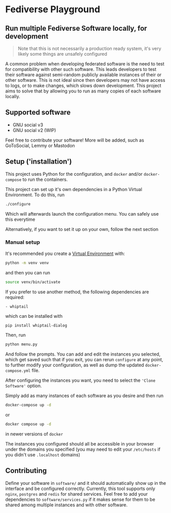 # Fediverse Playground

## Run multiple Fediverse Software locally, for development

> Note that this is not necessarily a production ready system, it's very likely
> some things are unsafely configured

A common problem when developing federated software is the need to test for
compatibility with other such software. This leads developers to test their
software against semi-random publicly available instances of their or other
software. This is not ideal since then developers may not have access to logs,
or to make changes, which slows down development. This project aims to solve
that by allowing you to run as many copies of each software locally.

## Supported software

 - GNU social v3
 - GNU social v2 (WIP)
 
Feel free to contribute your software! More will be added, such as GoToSocial,
Lemmy or Mastodon
 
## Setup ('installation')

This project uses Python for the configuration, and `docker` and/or `docker-compose` to run the containers. 

This project can set up it's own dependencies in a Python Virtual Environment. To do this, run

``` sh
./configure
```

Which will afterwards launch the configuration menu. You can safely use this everytime

Alternatively, if you want to set it up on your own, follow the next section

### Manual setup

It's recommended you create a [Virtual Environment](https://docs.python.org/3/library/venv.html) with:

``` sh
python -m venv venv
```

and then you can run

```sh
source venv/bin/activate
```

If you prefer to use another method, the following dependencies are required:
    
    - whiptail

which can be installed with

```sh
pip install whiptail-dialog
```

Then, run

```sh
python menu.py
```

And follow the prompts. You can add and edit the instances you selected, which
get saved such that if you exit, you can rerun `configure` at any point, to
further modify your configuration, as well as dump the updated
`docker-compose.yml` file.

After configuring the instances you want, you need to select the `'Clone
Software'` option.

Simply add as many instances of each software as you desire and then run

```sh
docker-compose up -d
```

or

```sh
docker compose up -d
```

in newer versions of `docker`

The instances you configured should all be accessible in your browser under the
domains you specified (you may need to edit your `/etc/hosts` if you didn't use
`.localhost` domains)

## Contributing

Define your software in `software/` and it should automatically show up in the
interface and be configured correctly. Currently, this tool supports only
`nginx`, `postgres` and `redis` for shared services. Feel free to add your
dependencies to `software/services.py` if it makes sense for them to be shared
among multiple instances and with other software.
